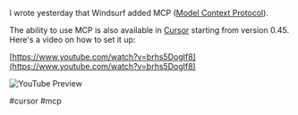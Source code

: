 I wrote yesterday that Windsurf added MCP ([Model Context Protocol](https://modelcontextprotocol.io/introduction)).

The ability to use MCP is also available in [Cursor](https://www.cursor.com/) starting from version 0.45. Here's a video on how to set it up:

[https://www.youtube.com/watch?v=brhs5DogIf8](https://www.youtube.com/watch?v=brhs5DogIf8)

![YouTube Preview](https://img.youtube.com/vi/brhs5DogIf8/mqdefault.jpg)


#cursor #mcp
